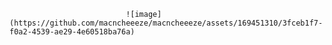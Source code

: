                               ![image](https://github.com/macncheeeze/macncheeeze/assets/169451310/3fceb1f7-f0a2-4539-ae29-4e60518ba76a)


 


<!---
macncheeeze/macncheeeze is a ✨ special ✨ repository because its `README.md` (this file) appears on your GitHub profile.
You can click the Preview link to take a look at your changes.
--->
